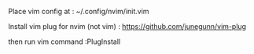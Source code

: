 Place vim config at : 
~/.config/nvim/init.vim

Install vim plug for nvim (not vim) : https://github.com/junegunn/vim-plug

then run vim command :PlugInstall
